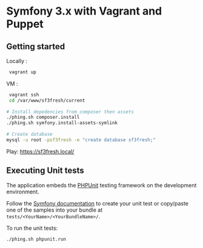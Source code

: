 Symfony 3.x with Vagrant and Puppet
=================

Getting started
---------------

Locally :
```bash
 vagrant up
```

VM :
```bash
 vagrant ssh
 cd /var/www/sf3fresh/current
 
# Install depedencies from composer then assets
./phing.sh composer.install
./phing.sh symfony.install-assets-symlink
 
# Create database
mysql -u root -psf3fresh -e "create database sf3fresh;"

```

Play: https://sf3fresh.local/

Executing Unit tests
--------------------

The application embeds the [PHPUnit][5] testing framework on the development environment.

Follow the [Symfony documentation][6] to create your unit test or copy/paste one of the samples into your bundle at `tests/<YourName>/<YourBundleName>/`.

To run the unit tests:
```bash
./phing.sh phpunit.run
```

  [3]: https://github.com/symfony/symfony-standard/tree/3.1 "The Symfony Standard Edition 3.1 release"
  [4]: https://symfony.com/roadmap "Symfony roadmap"
  [5]: https://phpunit.de/manual/current/en/ "The PHPUnit stable release"
  [6]: https://symfony.com/doc/current/book/testing.html "Symfony documentation"
